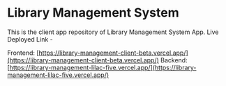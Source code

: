 # Library Management System

This is the client app repository of Library Management System App. Live Deployed Link -

Frontend: [https://library-management-client-beta.vercel.app/](https://library-management-client-beta.vercel.app/)
Backend: [https://library-management-lilac-five.vercel.app/](https://library-management-lilac-five.vercel.app/)
